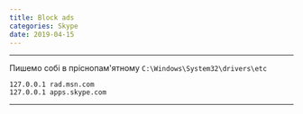 ```yaml
---
title: Block ads
categories: Skype
date: 2019-04-15
---
```


-----

Пишемо собі в пріснопам'ятному `C:\Windows\System32\drivers\etc`
```
127.0.0.1 rad.msn.com
127.0.0.1 apps.skype.com
```

-----